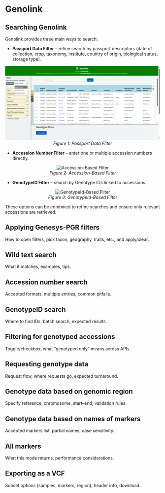 # Genolink

## Searching Genolink

Genolink provides three main ways to search:

- **Passport Data Filter** – refine search by passport descriptors (date of collection, crop, taxonomy, institute, country of origin, biological status, storage type).

<p align="center">
  <img src="./images/img1.png" alt="Passport Data Filter">
  <br>
  <em>Figure 1: Passport Data Filter</em>
</p>

- **Accession Number Filter** – enter one or multiple accession numbers directly.

<p align="center">
  <img src="./images/g2.png" alt="Accession-Based Filter">
  <br>
  <em>Figure 2: Accession-Based Filter</em>
</p>

- **GenotypeID Filter** – search by Genotype IDs linked to accessions.

<p align="center">
  <img src="./images/g3.png" alt="GenotypeId-Based Filter">
  <br>
  <em>Figure 3: GenotypeId-Based Filter</em>
</p>

These options can be combined to refine searches and ensure only relevant accessions are retrieved.

## Applying Genesys-PGR filters
How to open filters, pick taxon, geography, traits, etc., and apply/clear.

## Wild text search
What it matches, examples, tips.

## Accession number search
Accepted formats, multiple entries, common pitfalls.

## GenotypeID search
Where to find IDs, batch search, expected results.

## Filtering for genotyped accessions
Toggle/checkbox, what “genotyped only” means across APIs.

## Requesting genotype data
Request flow, where requests go, expected turnaround.

## Genotype data based on genomic region
Specify reference, chromosome, start–end; validation rules.

## Genotype data based on names of markers
Accepted markers list, partial names, case sensitivity.

## All markers
What this mode returns, performance considerations.

## Exporting as a VCF
Subset options (samples, markers, region), header info, download.
